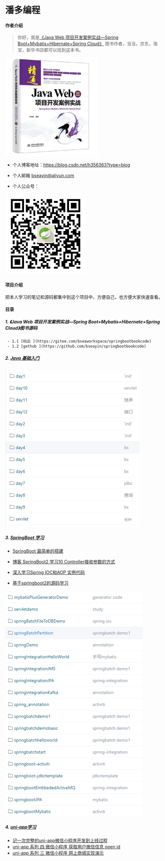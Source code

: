 # 潘多编程

#### 作者介绍
> 你好，我是[《Java Web 项目开发案例实战—Spring Boot+Mybatis+Hibernate+Spring Cloud》](https://blog.csdn.net/h356363/article/details/122229485) 图书作者，当当，京东，淘宝，新华书店都可以找到这本书。

![输入图片说明](mybook.png)

- 个人博客地址：https://blog.csdn.net/h356363?type=blog

- 个人邮箱 bseayin@aliyun.com

- 个人公众号：

![输入图片说明](20210109183557995.jpg)

#### 项目介绍
把本人学习的笔记和源码都集中到这个项目中，方便自己，也方便大家快速查看。
#### 目录

##### 1. 《Java Web 项目开发案例实战—Spring Boot+Mybatis+Hibernate+Spring Cloud》图书源码 
     - 1.1 [码云 ](https://gitee.com/bseaworkspace/springbootbookcode)
     - 1.2 [gethub ](https://github.com/bseayin/springbootbookcode)
##### 2.  [Java 基础入门](http://https://gitee.com/bseaworkspace/zzjavabase)

![输入图片说明](imgimage.png)

##### 3. [SpringBoot 学习](https://gitee.com/bseaworkspace/springall)
- [SpringBoot 最简单的搭建](https://blog.csdn.net/h356363/article/details/90523071)
- [博客 SpringBoot2 学习10 Controller接收参数的方式](https://blog.csdn.net/h356363/article/details/90510609)
- [深入学习Spring IOC和AOP 实例代码](https://blog.csdn.net/h356363/article/details/113477919)

- [基于springboot2的源码学习](https://gitee.com/bseaworkspace/study_java_web)

![输入图片说明](imge2image.png)

##### 4.  [uni-app学习](https://blog.csdn.net/h356363/category_9411281.html)

- [记一次完整的uni-app微信小程序开发到上线过程](https://blog.csdn.net/h356363/article/details/108550333)
- [uni-app 系列 四 微信小程序 获取用户微信信息 open id](https://blog.csdn.net/h356363/article/details/102711967)
- [uni-app 系列 三 微信小程序 网上商城实现演示](https://blog.csdn.net/h356363/article/details/102652516)

